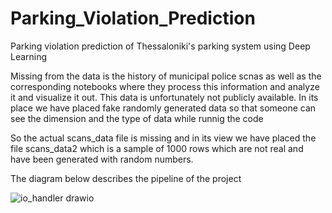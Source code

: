 # Parking_Violation_Prediction
Parking violation prediction of Thessaloniki's parking system using Deep Learning

Missing from the data is the history of municipal police scnas as well as the corresponding notebooks where they process this information and analyze it and visualize it out.
This data is unfortunately not publicly available.
In its place we have placed fake randomly generated data so that someone can see the dimension and the type of data while runnig the code

So the actual scans_data file is missing and in its view we have placed the file scans_data2 which is a sample of 1000 rows which are not real and have been generated with random numbers.

The diagram below describes the pipeline of the project


![io_handler drawio](https://user-images.githubusercontent.com/44779987/183310614-2c443331-3147-4ca0-9cce-672c4ba6f170.png)


